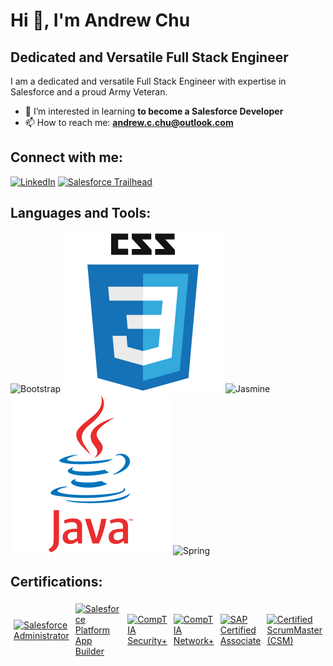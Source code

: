 # Hi 👋, I'm Andrew Chu

## Dedicated and Versatile Full Stack Engineer

I am a dedicated and versatile Full Stack Engineer with expertise in Salesforce and a proud Army Veteran.

- 🌱 I’m interested in learning **to become a Salesforce Developer**
- 📫 How to reach me: **andrew.c.chu@outlook.com**

## Connect with me:

[![LinkedIn](https://raw.githubusercontent.com/rahuldkjain/github-profile-readme-generator/master/src/images/icons/Social/linked-in-alt.svg)](https://www.linkedin.com/in/andrewchu50/)
[![Salesforce Trailhead](https://www.nicepng.com/png/detail/67-671741_salesforce-trailhead-logo-trailhead-salesforce.png)](https://www.salesforce.com/trailblazer/andrewchu)

## Languages and Tools:

![Bootstrap](https://getbootstrap.com/docs/5.3/assets/brand/bootstrap-logo.svg)
![CSS3](https://raw.githubusercontent.com/devicons/devicon/master/icons/css3/css3-original-wordmark.svg)
![Jasmine](https://www.vectorlogo.zone/logos/jasmine/jasmine-icon.svg)
![Java](https://raw.githubusercontent.com/devicons/devicon/master/icons/java/java-original-wordmark.svg)
![Spring](https://www.vectorlogo.zone/logos/springio/springio-icon.svg)

## Certifications:

<div style="display: flex; justify-content: center; align-items: center;">
  <a href="https://trailblazer.me/id/andrewchu">
    <img src="https://developer.salesforce.com/resources2/certification-site/images/Certifications-logo/Administrator.png" alt="Salesforce Administrator" height="50" width="50" style="margin: 5px;">
  </a>
  <a href="https://trailblazer.me/id/andrewchu">
    <img src="https://developer.salesforce.com/resources2/certification-site/images/Certifications-logo/Platform-App-Builder.png" alt="Salesforce Platform App Builder" height="50" width="50" style="margin: 5px;">
  </a>
  <a href="https://www.credly.com/badges/83488228-4c9c-4833-9750-a7b2089e1509?source=linked_in_profile">
    <img src="https://images.credly.com/size/680x680/images/74790a75-8451-400a-8536-92d792c5184a/CompTIA_Security_2Bce.png" alt="CompTIA Security+" height="50" width="50" style="margin: 5px;">
  </a>
  <a href="https://www.credly.com/badges/391d2463-0fd4-4fac-8aed-312ea19854bb/linked_in_profile">
    <img src="https://images.credly.com/size/680x680/images/e1fc05b2-959b-45a4-8d20-124b1df121fe/CompTIA_Network_2Bce.png" alt="CompTIA Network+" height="50" width="50" style="margin: 5px;">
  </a>
  <a href="https://www.credly.com/badges/7661b421-38e8-44ab-b72b-c1b9022f24d3/public_url">
    <img src="https://images.credly.com/size/680x680/images/a18fe217-6699-4657-a5f6-94c7122fe7e7/C_TS410_1610.png" alt="SAP Certified Associate" height="50" width="50" style="margin: 5px;">
  </a>
  <a href="https://certification.scrumalliance.org/accounts/directory">
    <img src="seal-csm.png" alt="Certified ScrumMaster (CSM)" height="50" width="50" style="margin: 5px;">
  </a>
</div>
